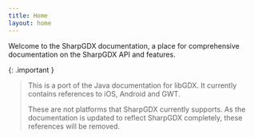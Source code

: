 ```yaml
---
title: Home
layout: home
---
```


Welcome to the SharpGDX documentation, a place for comprehensive documentation on the SharpGDX API and features.

{: .important }
> This is a port of the Java documentation for libGDX. It currently contains references to iOS, Android and GWT.
>
> These are not platforms that SharpGDX currently supports. As the documentation is updated to reflect SharpGDX completely, these references will be removed.